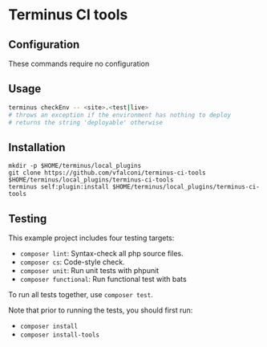 # Terminus CI tools

## Configuration

These commands require no configuration

## Usage
```bash
terminus checkEnv -- <site>.<test|live>
# throws an exception if the environment has nothing to deploy
# returns the string 'deployable' otherwise
```

## Installation

```
mkdir -p $HOME/terminus/local_plugins
git clone https://github.com/vfalconi/terminus-ci-tools $HOME/terminus/local_plugins/terminus-ci-tools
terminus self:plugin:install $HOME/terminus/local_plugins/terminus-ci-tools
```

## Testing
This example project includes four testing targets:

* `composer lint`: Syntax-check all php source files.
* `composer cs`: Code-style check.
* `composer unit`: Run unit tests with phpunit
* `composer functional`: Run functional test with bats

To run all tests together, use `composer test`.

Note that prior to running the tests, you should first run:
* `composer install`
* `composer install-tools`
